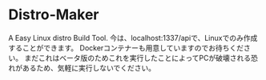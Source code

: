 # Distro-Maker
A Easy Linux distro Build Tool.
今は、localhost:1337/apiで、Linuxでのみ作成することができます。
Dockerコンテナーも用意していますのでお待ちください。
まだこれはベータ版のためこれを実行したことによってPCが破壊される恐れがあるため、気軽に実行しないでください。
